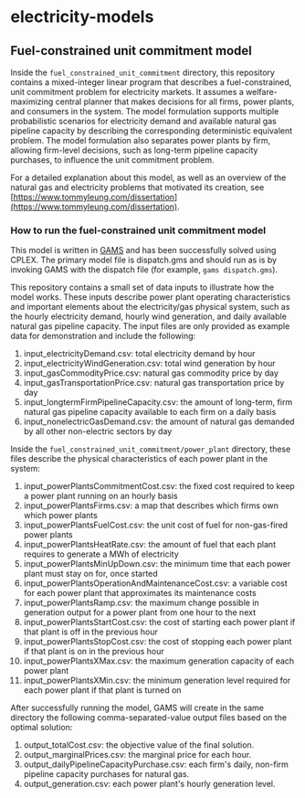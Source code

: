 # electricity-models

## Fuel-constrained unit commitment model
Inside the `fuel_constrained_unit_commitment` directory, this repository contains a mixed-integer linear program that describes a fuel-constrained, unit commitment problem for electricity markets. It assumes a welfare-maximizing central planner that makes decisions for all firms, power plants, and consumers in the system. The model formulation supports multiple probabilistic scenarios for electricity demand and available natural gas pipeline capacity by describing the corresponding deterministic equivalent problem. The model formulation also separates power plants by firm, allowing firm-level decisions, such as long-term pipeline capacity purchases, to influence the unit commitment problem.

For a detailed explanation about this model, as well as an overview of the natural gas and electricity problems that motivated its creation, see [https://www.tommyleung.com/dissertation](https://www.tommyleung.com/dissertation).

### How to run the fuel-constrained unit commitment model
This model is written in [GAMS](http://gams.com/) and has been successfully solved using CPLEX. The primary model file is dispatch.gms and should run as is by invoking GAMS with the dispatch file (for example, `gams dispatch.gms`).

This repository contains a small set of data inputs to illustrate how the model works. These inputs describe power plant operating characteristics and important elements about the electricity/gas physical system, such as the hourly electricity demand, hourly wind generation, and daily available natural gas pipeline capacity. The input files are only provided as example data for demonstration and include the following:

1. input_electricityDemand.csv: total electricity demand by hour
2. input_electricityWindGeneration.csv: total wind generation by hour
3. input_gasCommodityPrice.csv: natural gas commodity price by day
4. input_gasTransportationPrice.csv: natural gas transportation price by day
5. input_longtermFirmPipelineCapacity.csv: the amount of long-term, firm natural gas pipeline capacity available to each firm on a daily basis
6. input_nonelectricGasDemand.csv: the amount of natural gas demanded by all other non-electric sectors by day


Inside the `fuel_constrained_unit_commitment/power_plant` directory, these files describe the physical characteristics of each power plant in the system:

1. input_powerPlantsCommitmentCost.csv: the fixed cost required to keep a power plant running on an hourly basis
2. input_powerPlantsFirms.csv: a map that describes which firms own which power plants
3. input_powerPlantsFuelCost.csv: the unit cost of fuel for non-gas-fired power plants
4. input_powerPlantsHeatRate.csv: the amount of fuel that each plant requires to generate a MWh of electricity
5. input_powerPlantsMinUpDown.csv: the minimum time that each power plant must stay on for, once started
6. input_powerPlantsOperationAndMaintenanceCost.csv: a variable cost for each power plant that approximates its maintenance costs
7. input_powerPlantsRamp.csv: the maximum change possible in generation output for a power plant from one hour to the next
8. input_powerPlantsStartCost.csv: the cost of starting each power plant if that plant is off in the previous hour
9. input_powerPlantsStopCost.csv: the cost of stopping each power plant if that plant is on in the previous hour
10. input_powerPlantsXMax.csv: the maximum generation capacity of each power plant
11. input_powerPlantsXMin.csv: the minimum generation level required for each power plant if that plant is turned on

After successfully running the model, GAMS will create in the same directory the following comma-separated-value output files based on the optimal solution:

1. output_totalCost.csv: the objective value of the final solution.
2. output_marginalPrices.csv: the marginal price for each hour.
3. output_dailyPipelineCapacityPurchase.csv: each firm's daily, non-firm pipeline capacity purchases for natural gas.
4. output_generation.csv: each power plant's hourly generation level.